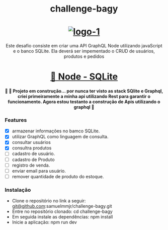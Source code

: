 <h1 align="center">challenge-bagy</h1>

<h1 align="center">  
<a href="https://imgbb.com/"><img src="https://i.ibb.co/CHgwPh7/logo-1.png" alt="logo-1" border="0"></a></h1>

<p align="center">Este desafio consiste em criar uma API GraphQL Node utilizando javaScript e o banco SQLite. Ela deverá ser impementado o CRUD de usuários, produtos e pedidos</p>

<h1 align="center">
    <a href="https://pt-br.reactjs.org/">🔗 Node - SQLite </a>
</h1>

<h4 align="center"> 
	🚧  🚀 Projeto em construção... por nunca ter visto as stack SQlite e Graphql, criei primeiramente a minha api utilizando Rest para garantir o funcionamento. Agora estou testanto a construção de Apis utilizando o graphql  🚧
</h4>

### Features

- [x] armazenar informações no bamco SQLite.
- [x] utilizar GraphQL como linguagem de consulta.
- [x] consultar usuários
- [x] consultra produtos
- [ ] cadastro de usuário.
- [ ] cadastro de Produto
- [ ] registro de venda.
- [ ] enviar email para usuário.
- [ ] remover quantidade de produto do estoque. 

### Instalação

- Clone o repositório no link a seguir: git@github.com:samuelmmjr/challenge-bagy.git
- Entre no repositório clonado: cd  challenge-bagy
- Em seguida instale as dependências: npm install
- Inicie a aplicação: npm run dev

